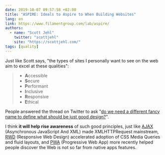 ```yaml
---
date: 2019-10-07 09:57:58 +02:00
title: "ASPIRE: Ideals to Aspire to When Building Websites"
lang: en
link: https://www.filamentgroup.com/lab/aspire/
authors:
  - name: "Scott Jehl"
    twitter: "scottjehl"
    site: "https://scottjehl.com/"
tags: [quality]
---
```


Just like Scott says, "the types of sites I personally want to see on the web aim to excel at these qualities":

> - **A**ccessible
> - **S**ecure
> - **P**erformant
> - **I**nclusive
> - **R**esponsive
> - **E**thical

People answered the thread on Twitter to ask "[do we need a different fancy name to define what should be just good design?](https://twitter.com/designoutloud/status/1180610292482396160)".

I think **it will help rise awareness** of such good principles, just like [AJAX](https://web.archive.org/web/20050223021343/http://adaptivepath.com:80/publications/essays/archives/000385.php) (Asynchronous JavaScript And XML) made XMLHTTPRequest mainstream, [RWD](https://alistapart.com/article/responsive-web-design/) (Responsive Web Design) accelerated adoption of CSS Media Queries and fluid layouts, and [PWA](https://infrequently.org/2015/06/progressive-apps-escaping-tabs-without-losing-our-soul/) (Progressive Web App) more recently helped people discover the Web is not so far from native apps features.
